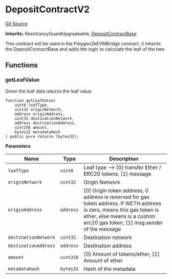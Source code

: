 # DepositContractV2
[Git Source](https://github.com/agglayer/agglayer-contracts/blob/a8bf2955890e7123a84542ced57636d763299651/contracts/v2/lib/DepositContractV2.sol)

**Inherits:**
ReentrancyGuardUpgradeable, [DepositContractBase](/contracts/v2/lib/DepositContractBase.sol/contract.DepositContractBase.md)

This contract will be used in the PolygonZkEVMBridge contract, it inherits the DepositContractBase and adds the logic
to calculate the leaf of the tree


## Functions
### getLeafValue

Given the leaf data returns the leaf value


```solidity
function getLeafValue(
    uint8 leafType,
    uint32 originNetwork,
    address originAddress,
    uint32 destinationNetwork,
    address destinationAddress,
    uint256 amount,
    bytes32 metadataHash
) public pure returns (bytes32);
```
**Parameters**

|Name|Type|Description|
|----|----|-----------|
|`leafType`|`uint8`|Leaf type -->  [0] transfer Ether / ERC20 tokens, [1] message|
|`originNetwork`|`uint32`|Origin Network|
|`originAddress`|`address`|[0] Origin token address, 0 address is reserved for gas token address. If WETH address is zero, means this gas token is ether, else means is a custom erc20 gas token, [1] msg.sender of the message|
|`destinationNetwork`|`uint32`|Destination network|
|`destinationAddress`|`address`|Destination address|
|`amount`|`uint256`|[0] Amount of tokens/ether, [1] Amount of ether|
|`metadataHash`|`bytes32`|Hash of the metadata|


